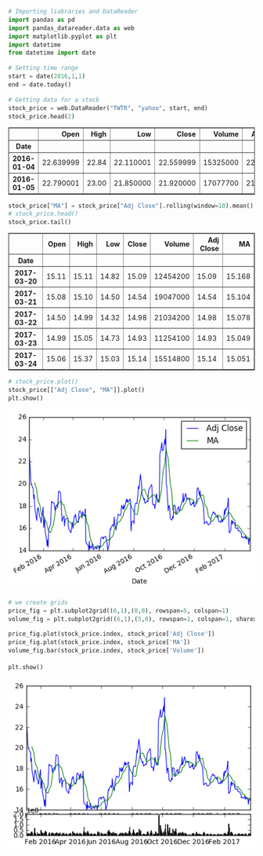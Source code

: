

```python
# Importing liabraries and DataReader
import pandas as pd 
import pandas_datareader.data as web
import matplotlib.pyplot as plt 
import datetime
from datetime import date
```


```python
# Setting time range
start = date(2016,1,1)
end = date.today()
```


```python
# Getting data for a stock
stock_price = web.DataReader("TWTR", "yahoo", start, end)
stock_price.head(2)
```




<div>
<table border="1" class="dataframe">
  <thead>
    <tr style="text-align: right;">
      <th></th>
      <th>Open</th>
      <th>High</th>
      <th>Low</th>
      <th>Close</th>
      <th>Volume</th>
      <th>Adj Close</th>
    </tr>
    <tr>
      <th>Date</th>
      <th></th>
      <th></th>
      <th></th>
      <th></th>
      <th></th>
      <th></th>
    </tr>
  </thead>
  <tbody>
    <tr>
      <th>2016-01-04</th>
      <td>22.639999</td>
      <td>22.84</td>
      <td>22.110001</td>
      <td>22.559999</td>
      <td>15325000</td>
      <td>22.559999</td>
    </tr>
    <tr>
      <th>2016-01-05</th>
      <td>22.790001</td>
      <td>23.00</td>
      <td>21.850000</td>
      <td>21.920000</td>
      <td>17077700</td>
      <td>21.920000</td>
    </tr>
  </tbody>
</table>
</div>




```python
stock_price["MA"] = stock_price["Adj Close"].rolling(window=10).mean()
# stock_price.head()
stock_price.tail()
```




<div>
<table border="1" class="dataframe">
  <thead>
    <tr style="text-align: right;">
      <th></th>
      <th>Open</th>
      <th>High</th>
      <th>Low</th>
      <th>Close</th>
      <th>Volume</th>
      <th>Adj Close</th>
      <th>MA</th>
    </tr>
    <tr>
      <th>Date</th>
      <th></th>
      <th></th>
      <th></th>
      <th></th>
      <th></th>
      <th></th>
      <th></th>
    </tr>
  </thead>
  <tbody>
    <tr>
      <th>2017-03-20</th>
      <td>15.11</td>
      <td>15.11</td>
      <td>14.82</td>
      <td>15.09</td>
      <td>12454200</td>
      <td>15.09</td>
      <td>15.168</td>
    </tr>
    <tr>
      <th>2017-03-21</th>
      <td>15.08</td>
      <td>15.10</td>
      <td>14.50</td>
      <td>14.54</td>
      <td>19047000</td>
      <td>14.54</td>
      <td>15.104</td>
    </tr>
    <tr>
      <th>2017-03-22</th>
      <td>14.50</td>
      <td>14.99</td>
      <td>14.32</td>
      <td>14.98</td>
      <td>21034200</td>
      <td>14.98</td>
      <td>15.078</td>
    </tr>
    <tr>
      <th>2017-03-23</th>
      <td>14.99</td>
      <td>15.05</td>
      <td>14.73</td>
      <td>14.93</td>
      <td>11254100</td>
      <td>14.93</td>
      <td>15.049</td>
    </tr>
    <tr>
      <th>2017-03-24</th>
      <td>15.06</td>
      <td>15.37</td>
      <td>15.03</td>
      <td>15.14</td>
      <td>15514800</td>
      <td>15.14</td>
      <td>15.051</td>
    </tr>
  </tbody>
</table>
</div>




```python
# stock_price.plot()
stock_price[["Adj Close", "MA"]].plot()
plt.show()
```


![png](output_4_0.png)



```python
# we create grids
price_fig = plt.subplot2grid((6,1),(0,0), rowspan=5, colspan=1)
volume_fig = plt.subplot2grid((6,1),(5,0), rowspan=1, colspan=1, sharex=price_fig)
```


```python
price_fig.plot(stock_price.index, stock_price['Adj Close'])
price_fig.plot(stock_price.index, stock_price['MA'])
volume_fig.bar(stock_price.index, stock_price['Volume'])

plt.show()
```


![png](output_6_0.png)



```python

```
